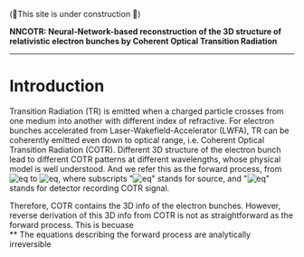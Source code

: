 
(🚀This site is under construction 🚀)

**NNCOTR: Neural-Network-based reconstruction of the 3D structure of relativistic electron bunches by Coherent Optical Transition Radiation**

---
# Introduction
Transition Radiation (TR) is emitted when a charged particle crosses from one medium into another with different index of refractive. For electron bunches accelerated from Laser-Wakefield-Accelerator (LWFA), TR can be coherently emitted even down to optical range, i.e. Coherent Optical Transition Radiation (COTR). Different 3D structure of the electron bunch lead to different COTR patterns at different wavelengths, whose physical model is well understood. And we refer this as the forward process, from ![eq](https://latex.codecogs.com/svg.image?\rho(x_s,y_s,z_s)) to ![eq](https://latex.codecogs.com/svg.image?&space;S(x_d,y_d,\lambda)), where subscripts "![eq](https://latex.codecogs.com/svg.image?s)" stands for source, and "![eq](https://latex.codecogs.com/svg.image?d)" stands for detector recording COTR signal.

Therefore, COTR contains the 3D info of the electron bunches. However, reverse derivation of this 3D info from COTR is not as straightforward as the forward process. This is becuase  
** The equations describing the forward process are analytically irreversible


